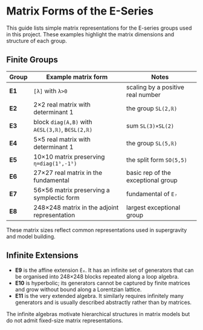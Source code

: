 # Matrix Forms of the E-Series

This guide lists simple matrix representations for the E-series groups used in
this project. These examples highlight the matrix dimensions and structure of
each group.

## Finite Groups

| Group | Example matrix form | Notes |
|-------|--------------------|-------|
| **E1** | `[λ]` with `λ>0` | scaling by a positive real number |
| **E2** | 2×2 real matrix with determinant 1 | the group `SL(2,ℝ)` |
| **E3** | block `diag(A,B)` with `A∈SL(3,ℝ)`, `B∈SL(2,ℝ)` | sum `SL(3)×SL(2)` |
| **E4** | 5×5 real matrix with determinant 1 | the group `SL(5,ℝ)` |
| **E5** | 10×10 matrix preserving `η=diag(1⁵,-1⁵)` | the split form `SO(5,5)` |
| **E6** | 27×27 real matrix in the fundamental | basic rep of the exceptional group |
| **E7** | 56×56 matrix preserving a symplectic form | fundamental of `E₇` |
| **E8** | 248×248 matrix in the adjoint representation | largest exceptional group |

These matrix sizes reflect common representations used in
supergravity and model building.

## Infinite Extensions

- **E9** is the affine extension `Ē₈`. It has an infinite set of generators that
  can be organised into 248×248 blocks repeated along a loop algebra.
- **E10** is hyperbolic; its generators cannot be captured by finite matrices and
  grow without bound along a Lorentzian lattice.
- **E11** is the very extended algebra. It similarly requires infinitely many
  generators and is usually described abstractly rather than by matrices.

The infinite algebras motivate hierarchical structures in matrix models but do
not admit fixed-size matrix representations.
